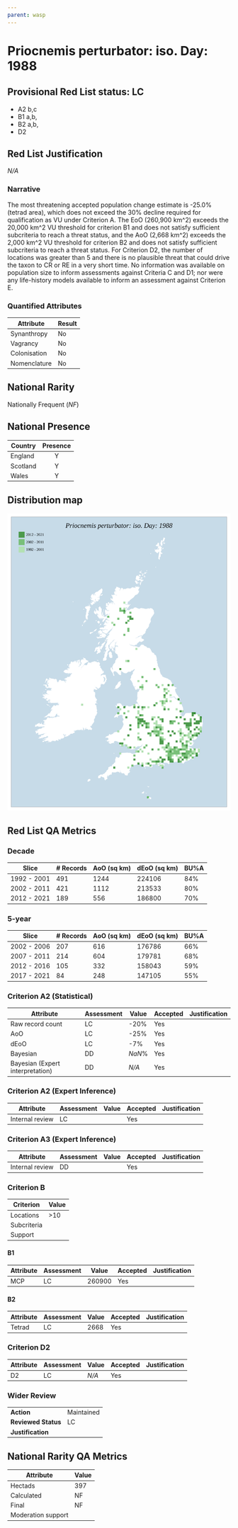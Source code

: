 ```yaml
---
parent: wasp
---
```


# Priocnemis perturbator: iso. Day: 1988

## Provisional Red List status: LC
- A2 b,c
- B1 a,b, 
- B2 a,b, 
- D2

## Red List Justification
*N/A*
### Narrative


The most threatening accepted population change estimate is -25.0% (tetrad area), which does not exceed the 30% decline required for qualification as VU under Criterion A. The EoO (260,900 km^2) exceeds the 20,000 km^2 VU threshold for criterion B1 and does not satisfy sufficient subcriteria to reach a threat status, and the AoO (2,668 km^2) exceeds the 2,000 km^2 VU threshold for criterion B2 and does not satisfy sufficient subcriteria to reach a threat status. For Criterion D2, the number of locations was greater than 5 and there is no plausible threat that could drive the taxon to CR or RE in a very short time. No information was available on population size to inform assessments against Criteria C and D1; nor were any life-history models available to inform an assessment against Criterion E.
### Quantified Attributes
|Attribute|Result|
|---|---|
|Synanthropy|No|
|Vagrancy|No|
|Colonisation|No|
|Nomenclature|No|


## National Rarity
Nationally Frequent (*NF*)

## National Presence
|Country|Presence
|---|:-:|
|England|Y|
|Scotland|Y|
|Wales|Y|


## Distribution map
![](../map/674.svg)

## Red List QA Metrics
### Decade
| Slice | # Records | AoO (sq km) | dEoO (sq km) |BU%A |
|---|---|---|---|---|
|1992 - 2001|491|1244|224106|84%|
|2002 - 2011|421|1112|213533|80%|
|2012 - 2021|189|556|186800|70%|
### 5-year
| Slice | # Records | AoO (sq km) | dEoO (sq km) |BU%A |
|---|---|---|---|---|
|2002 - 2006|207|616|176786|66%|
|2007 - 2011|214|604|179781|68%|
|2012 - 2016|105|332|158043|59%|
|2017 - 2021|84|248|147105|55%|
### Criterion A2 (Statistical)
|Attribute|Assessment|Value|Accepted|Justification
|---|---|---|---|---|
|Raw record count|LC|-20%|Yes||
|AoO|LC|-25%|Yes||
|dEoO|LC|-7%|Yes||
|Bayesian|DD|*NaN*%|Yes||
|Bayesian (Expert interpretation)|DD|*N/A*|Yes||
### Criterion A2 (Expert Inference)
|Attribute|Assessment|Value|Accepted|Justification
|---|---|---|---|---|
|Internal review|LC||Yes||
### Criterion A3 (Expert Inference)
|Attribute|Assessment|Value|Accepted|Justification
|---|---|---|---|---|
|Internal review|DD||Yes||
### Criterion B
|Criterion| Value|
|---|---|
|Locations|>10|
|Subcriteria||
|Support||
#### B1
|Attribute|Assessment|Value|Accepted|Justification
|---|---|---|---|---|
|MCP|LC|260900|Yes||
#### B2
|Attribute|Assessment|Value|Accepted|Justification
|---|---|---|---|---|
|Tetrad|LC|2668|Yes||
### Criterion D2
|Attribute|Assessment|Value|Accepted|Justification
|---|---|---|---|---|
|D2|LC|*N/A*|Yes||
### Wider Review
|  |  |
|---|---|
|**Action**|Maintained|
|**Reviewed Status**|LC|
|**Justification**||


## National Rarity QA Metrics
|Attribute|Value|
|---|---|
|Hectads|397|
|Calculated|NF|
|Final|NF|
|Moderation support||


